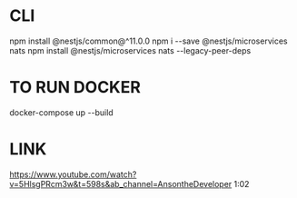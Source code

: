 # CLI

npm install @nestjs/common@^11.0.0
npm i --save @nestjs/microservices nats
npm install @nestjs/microservices nats --legacy-peer-deps

# TO RUN DOCKER

docker-compose up --build

# LINK

https://www.youtube.com/watch?v=5HlsgPRcm3w&t=598s&ab_channel=AnsontheDeveloper
1:02
